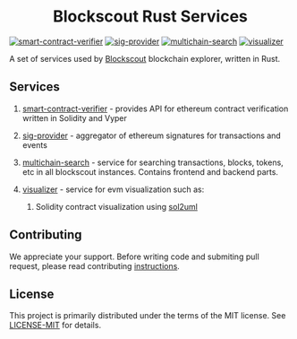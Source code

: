 <h1 align="center">Blockscout Rust Services</h1>

[![smart-contract-verifier](https://github.com/blockscout/blockscout-rs/actions/workflows/smart-contract-verifier.yml/badge.svg?branch=main)](https://github.com/blockscout/blockscout-rs/actions) 
[![sig-provider](https://github.com/blockscout/blockscout-rs/actions/workflows/sig-provider.yml/badge.svg?branch=main)](https://github.com/blockscout/blockscout-rs/actions)
[![multichain-search](https://github.com/blockscout/blockscout-rs/actions/workflows/multichain-search.yml/badge.svg?branch=main)](https://github.com/blockscout/blockscout-rs/actions)
[![visualizer](https://github.com/blockscout/blockscout-rs/actions/workflows/visualizer.yml/badge.svg?branch=main)](https://github.com/blockscout/blockscout-rs/actions)


A set of services used by [Blockscout](https://blockscout.com/) blockchain explorer, written in Rust.

## Services

1. [smart-contract-verifier](smart-contract-verifier/) - provides API for ethereum contract verification written in Solidity and Vyper

2. [sig-provider](sig-provider/) - aggregator of ethereum signatures for transactions and events

3. [multichain-search](multichain-search/) - service for searching transactions, blocks, tokens, etc in all blockscout instances. Contains frontend and backend parts.

4. [visualizer](visualizer/) - service for evm visualization such as:
   1. Solidity contract visualization using [sol2uml](https://www.npmjs.com/package/sol2uml)

## Contributing

We appreciate your support. Before writing code and submiting pull request, please read contributing [instructions](CONTRIBUTING.md).


## License


This project is primarily distributed under the terms of the MIT license. See [LICENSE-MIT](LICENSE-MIT) for details.
